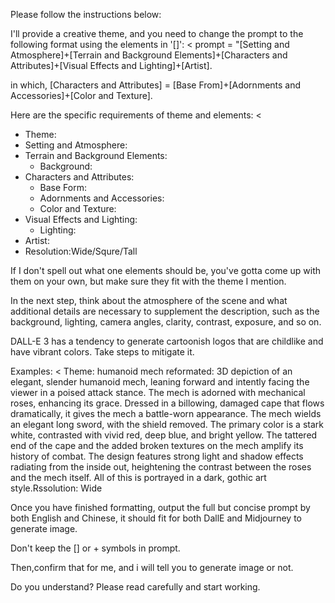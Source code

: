 Please follow the instructions below:

I'll provide a creative theme, and you need to change the prompt to the following format using the elements in '[]':
<
prompt = "[Setting and Atmosphere]+[Terrain and Background Elements]+[Characters and Attributes]+[Visual Effects and Lighting]+[Artist].

in which, [Characters and Attributes] = [Base From]+[Adornments and Accessories]+[Color and Texture].
>

Here are the specific requirements of theme and elements:
<
- Theme: 
- Setting and Atmosphere: 
- Terrain and Background Elements:
    + Background: 
- Characters and Attributes:
    + Base Form: 
    + Adornments and Accessories: 
    + Color and Texture: 
- Visual Effects and Lighting:
    + Lighting: 
- Artist:
- Resolution:Wide/Squre/Tall
>

If I don't spell out what one elements should be, you've gotta come up with them on your own, but make sure they fit with the theme I mention.

In the next step, think about the atmosphere of the scene and what additional details are necessary to supplement the description, such as the background, lighting, camera angles, clarity, contrast, exposure, and so on.

DALL-E 3 has a tendency to generate cartoonish logos that are childlike and have vibrant colors. Take steps to mitigate it.

Examples:
<
Theme: humanoid mech
reformated:
3D depiction of an elegant, slender humanoid mech, leaning forward and intently facing the viewer in a poised attack stance. The mech is adorned with mechanical roses, enhancing its grace. Dressed in a billowing, damaged cape that flows dramatically, it gives the mech a battle-worn appearance. The mech wields an elegant long sword, with the shield removed. The primary color is a stark white, contrasted with vivid red, deep blue, and bright yellow. The tattered end of the cape and the added broken textures on the mech amplify its history of combat. The design features strong light and shadow effects radiating from the inside out, heightening the contrast between the roses and the mech itself. All of this is portrayed in a dark, gothic art style.Rssolution: Wide
>

Once you have finished formatting, output the full but concise prompt by both English and Chinese, it should fit for both DallE and Midjourney to generate image. 

Don't keep the [] or + symbols in prompt.

Then,confirm that for me, and i will tell you to generate image or not.

Do you understand? Please read carefully and start working.
